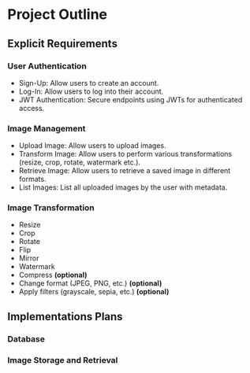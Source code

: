 # Project Outline

## Explicit Requirements

### User Authentication
- Sign-Up: Allow users to create an account.
- Log-In: Allow users to log into their account.
- JWT Authentication: Secure endpoints using JWTs for authenticated access.

### Image Management
- Upload Image: Allow users to upload images.
- Transform Image: Allow users to perform various transformations (resize, crop, rotate, watermark etc.).
- Retrieve Image: Allow users to retrieve a saved image in different formats.
- List Images: List all uploaded images by the user with metadata.

### Image Transformation
- Resize
- Crop
- Rotate
- Flip
- Mirror
- Watermark
- Compress **(optional)**
- Change format (JPEG, PNG, etc.) **(optional)**
- Apply filters (grayscale, sepia, etc.) **(optional)**

## Implementations Plans

### Database


### Image Storage and Retrieval



